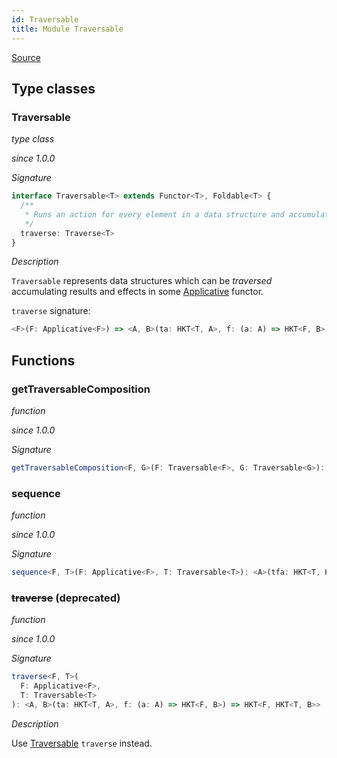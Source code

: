 ```yaml
---
id: Traversable
title: Module Traversable
---
```


[Source](https://github.com/gcanti/fp-ts/blob/master/src/Traversable.ts)

## Type classes

### Traversable

_type class_

_since 1.0.0_

_Signature_

```ts
interface Traversable<T> extends Functor<T>, Foldable<T> {
  /**
   * Runs an action for every element in a data structure and accumulates the results
   */
  traverse: Traverse<T>
}
```

_Description_

`Traversable` represents data structures which can be _traversed_ accumulating results and effects in some [Applicative](./Applicative.md) functor.

`traverse` signature:

```ts
<F>(F: Applicative<F>) => <A, B>(ta: HKT<T, A>, f: (a: A) => HKT<F, B>) => HKT<F, HKT<T, B>>
```

## Functions

### getTraversableComposition

_function_

_since 1.0.0_

_Signature_

```ts
getTraversableComposition<F, G>(F: Traversable<F>, G: Traversable<G>): TraversableComposition<F, G>
```

### sequence

_function_

_since 1.0.0_

_Signature_

```ts
sequence<F, T>(F: Applicative<F>, T: Traversable<T>): <A>(tfa: HKT<T, HKT<F, A>>) => HKT<F, HKT<T, A>>
```

### ~~traverse~~ (deprecated)

_function_

_since 1.0.0_

_Signature_

```ts
traverse<F, T>(
  F: Applicative<F>,
  T: Traversable<T>
): <A, B>(ta: HKT<T, A>, f: (a: A) => HKT<F, B>) => HKT<F, HKT<T, B>>
```

_Description_

Use [Traversable](./Traversable.md) `traverse` instead.
